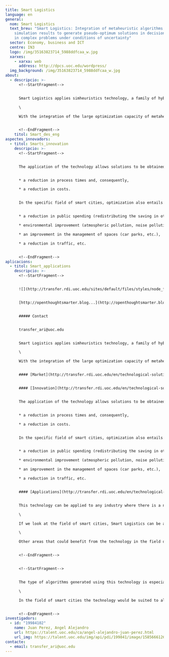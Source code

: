 ```yaml
---
title: Smart Logistics
language: en
general:
  nom: Smart Logistics
  text_breu: "Smart Logistics: Integration of metaheuristic algorithms with
    simulation results to generate pseudo-optimum solutions in decision-making
    in complex problems under conditions of uncertainty"
  sector: Economy, business and ICT
  centre: IN3
  logo: /img/35163823714_5988ddfcaa_w.jpg
  xarxes:
    - xarxa: web
      address: http://dpcs.uoc.edu/wordpress/
  img_background: /img/35163823714_5988ddfcaa_w.jpg
about:
  - descripcio: >-
      <!--StartFragment-->


      Smart Logistics applies simheuristics technology, a family of hybrid algorithms that combine simulation with metaheuristic techniques to solve efficiently complex problems in decision-making under conditions of uncertainty.\

      \

      With the integration of the large optimization capacity of metaheuristic algorithms and the flexibility of simulation, a very powerful, flexible and relatively easily implemented methodology is achieved, which, after proper synchronization, can generate pseudo-optimum solutions for real-life applications and for large-scale problems in scenarios of uncertainty.


      <!--EndFragment-->
    titol: Smart_des_eng
aspectes_innovadors:
  - titol: Smarts_innovation
    descripcio: >-
      <!--StartFragment-->


      The application of the technology allows solutions to be obtained that provide:


      * a reduction in process times and, consequently,

      * a reduction in costs.


      In the specific field of smart cities, optimization also entails:


      * a reduction in public spending (redistributing the saving in other items in the municipal budget),

      * environmental improvement (atmospheric pollution, noise pollution, etc.),

      * an improvement in the management of spaces (car parks, etc.),

      * a reduction in traffic, etc.


      <!--EndFragment-->
aplicacions:
  - titol: Smart_applications
    descripcio: >-
      <!--StartFragment-->


      ![](http://transfer.rdi.uoc.edu/sites/default/files/styles/node_full-300x220/public/results/captura_de_pantalla_2015-09-16_a_les_16.24.33.png?itok=rHOGNbn7)


      [http://openthoughtsmarter.blog...](http://openthoughtsmarter.blogs.uoc.edu/simheuristics-a-new-smart-tool-for-a-complex-world/)


      ##### Contact


      transfer_ari@uoc.edu


      Smart Logistics applies simheuristics technology, a family of hybrid algorithms that combine simulation with metaheuristic techniques to solve efficiently complex problems in decision-making under conditions of uncertainty.\

      \

      With the integration of the large optimization capacity of metaheuristic algorithms and the flexibility of simulation, a very powerful, flexible and relatively easily implemented methodology is achieved, which, after proper synchronization, can generate pseudo-optimum solutions for real-life applications and for large-scale problems in scenarios of uncertainty.


      #### [Market](http://transfer.rdi.uoc.edu/en/technological-solution/smart-logistics-integracio-dalgorismes-metaheuristics-amb-resultats-de#collapseOne)


      #### [Innovation](http://transfer.rdi.uoc.edu/en/technological-solution/smart-logistics-integracio-dalgorismes-metaheuristics-amb-resultats-de#collapseTwo)


      The application of the technology allows solutions to be obtained that provide:


      * a reduction in process times and, consequently,

      * a reduction in costs.


      In the specific field of smart cities, optimization also entails:


      * a reduction in public spending (redistributing the saving in other items in the municipal budget),

      * environmental improvement (atmospheric pollution, noise pollution, etc.),

      * an improvement in the management of spaces (car parks, etc.),

      * a reduction in traffic, etc.


      #### [Applications](http://transfer.rdi.uoc.edu/en/technological-solution/smart-logistics-integracio-dalgorismes-metaheuristics-amb-resultats-de#collapseFour)


      This technology can be applied to any industry where there is a need for process optimization with the aim of obtaining cost reductions (monetary, environmental, etc.). Examples of areas in which it can be rolled out are: logistics, transport, production, finances, telecommunication, mobility and smart cities.\

      \

      If we look at the field of smart cities, Smart Logistics can be applied to urban solid waste collection management. The technology, in combination with various traceability and measuring devices, enables a dynamic waste collection focus to be developed. Having real-time information about the replacement levels of dumpsters can be used to optimize waste management planning and therefore improve loading and unloading times, with the subsequent translation into a reduction of the associated costs , environmental impact, traffic levels, etc.\

      \

      Other areas that could benefit from the technology in the field of smart cities are: urban mobility planning, dynamic traffic management, public transport planning, car park management dynamics, etc.


      <!--EndFragment-->


      <!--StartFragment-->


      The type of algorithms generated using this technology is especially suitable for small and medium-sized enterprises (SME), that cannot afford a department to manage decision-taking in logistics and transport, providing them with a powerful tool to enable them to be more competitive in the market.\

      \

      In the field of smart cities the technology would be suited to all businesses that provide operations and maintenance services, transport services, etc. in towns and cities.


      <!--EndFragment-->
investigadors:
  - id: "19984102"
    name: Juan Perez, Angel Alejandro
    url: https://talent.uoc.edu/ca/angel-alejandro-juan-perez.html
    url_img: https://talent.uoc.edu/img/api/pdi/199841/image/1585666126241
contacte:
  - email: transfer_ari@uoc.edu
---
```

